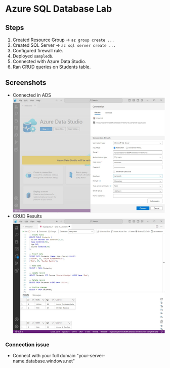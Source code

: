# Azure SQL Database Lab

## Steps
1. Created Resource Group → `az group create ...`
2. Created SQL Server → `az sql server create ...`
3. Configured firewall rule.
4. Deployed `sampledb`.
5. Connected with Azure Data Studio.
6. Ran CRUD queries on Students table.

## Screenshots
- Connected in ADS
![azure data studio login screen](screenshots/ADS-login.jpg)
- CRUD Results
![create,read,update,delete query](screenshots/ADS-query.jpg)

### Connection issue
- Connect with your full domain "your-server-name.database.windows.net"

